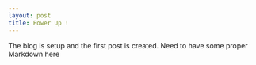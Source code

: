 ```yaml
---
layout: post
title: Power Up !
---
```


The blog is setup and the first post is created. Need to have some proper Markdown here
